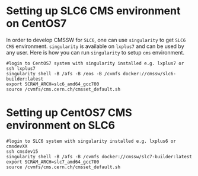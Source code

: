 # Setting up SLC6 CMS environment on CentOS7
In order to develop CMSSW for `SLC6`, one can use `singularity` to get `SLC6 CMS` environment. `singularity` is available on `lxplus7` and can be used by any user.
Here is how you can run `singularity` to setup `cms` environment.
```
#login to CentOS7 system with singularity installed e.g. lxplus7 or 
ssh lxplus7
singularity shell -B /afs -B /eos -B /cvmfs docker://cmssw/slc6-builder:latest
export SCRAM_ARCH=slc6_amd64_gcc700
source /cvmfs/cms.cern.ch/cmsset_default.sh
```

# Setting up CentOS7 CMS environment on SLC6
```
#login to SLC6 system with singularity installed e.g. lxplus6 or cmsdevXX
ssh cmsdev15
singularity shell -B /afs -B /cvmfs docker://cmssw/slc7-builder:latest
export SCRAM_ARCH=slc7_amd64_gcc700
source /cvmfs/cms.cern.ch/cmsset_default.sh
```
